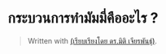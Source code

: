 
กระบวนการทำมัมมี่คืออะไร ?
===



> Written with [(เรียบเรียงโดย ดร.มิติ เจียรพันธุ์)](https://www.blockdit.com/articles/5d3514accdf8c42a86b56071).
<!--stackedit_data:
eyJoaXN0b3J5IjpbNjQ2ODI5MjYwXX0=
-->